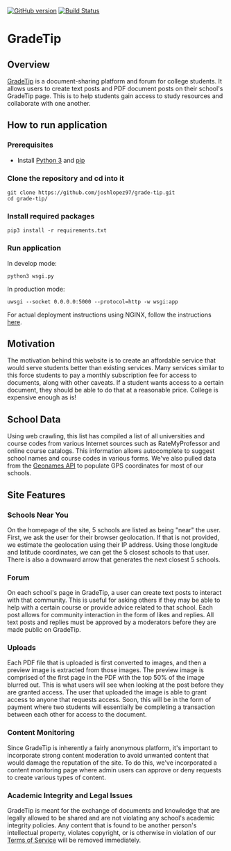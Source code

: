 [![GitHub version](https://badge.fury.io/gh/joshlopez97%2Fgrade-tip.svg)](https://badge.fury.io/gh/joshlopez97%2Fgrade-tip)
[![Build Status](https://travis-ci.org/joshlopez97/grade-tip.svg?branch=master)](https://travis-ci.org/joshlopez97/grade-tip)
# GradeTip
## Overview
[GradeTip](https://gradetip.com) is a document-sharing platform and forum for college students. It allows users to create text posts and PDF document posts on their school's GradeTip page. This is to help students gain access to study resources and collaborate with one another.  
## How to run application
### Prerequisites
- Install [Python 3](https://docs.python-guide.org/starting/installation/) and [pip](https://pip.pypa.io/en/stable/installing/)

### Clone the repository and cd into it
```
git clone https://github.com/joshlopez97/grade-tip.git
cd grade-tip/
```

### Install required packages
```
pip3 install -r requirements.txt
```

### Run application
In develop mode:
```
python3 wsgi.py
```
In production mode:
```
uwsgi --socket 0.0.0.0:5000 --protocol=http -w wsgi:app
```
For actual deployment instructions using NGINX, follow the instructions [here](https://www.digitalocean.com/community/tutorials/how-to-serve-flask-applications-with-uwsgi-and-nginx-on-ubuntu-16-04).

## Motivation
The motivation behind this website is to create an affordable service that would serve students better than existing services. Many services similar to this force students to pay a monthly subscription fee for access to documents, along with other caveats. If a student wants access to a certain document, they should be able to do that at a reasonable price. College is expensive enough as is!

## School Data
Using web crawling, this list has compiled a list of all universities and course codes from various Internet sources such as RateMyProfessor and online course catalogs. This information allows autocomplete to suggest school names and course codes in various forms. We've also pulled data from the [Geonames API](http://www.geonames.org/export/web-services.html) to populate GPS coordinates for most of our schools.

## Site Features
### Schools Near You
On the homepage of the site, 5 schools are listed as being "near" the user. First, we ask the user for their browser geolocation. If that is not provided, we estimate the geolocation using their IP address. Using those longitude and latitude coordinates, we can get the 5 closest schools to that user. There is also a downward arrow that generates the next closest 5 schools. 
### Forum
On each school's page in GradeTip, a user can create text posts to interact with that community. This is useful for asking others if they may be able to help with a certain course or provide advice related to that school. Each post allows for community interaction in the form of likes and replies. All text posts and replies must be approved by a moderators before they are made public on GradeTip.
### Uploads
Each PDF file that is uploaded is first converted to images, and then a preview image is extracted from those images. The preview image is comprised of the first page in the PDF with the top 50% of the image blurred out. This is what users will see when looking at the post before they are granted access.
The user that uploaded the image is able to grant access to anyone that requests access. Soon, this will be in the form of payment where two students will essentially be completing a transaction between each other for access to the document.
### Content Monitoring
Since GradeTip is inherently a fairly anonymous platform, it's important to incorporate strong content moderation to avoid unwanted content that would damage the reputation of the site. To do this, we've incorporated a content monitoring page where admin users can approve or deny requests to create various types of content.
### Academic Integrity and Legal Issues
GradeTip is meant for the exchange of documents and knowledge that are legally allowed to be shared and are not violating any school's academic integrity policies. Any content that is found to be another person's intellectual property, violates copyright, or is otherwise in violation of our [Terms of Service](https://gradetip.com/terms) will be removed immediately.
